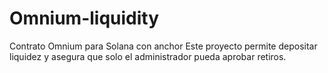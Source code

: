 # Omnium-liquidity
Contrato Omnium para Solana con anchor
Este proyecto permite depositar liquidez y asegura que solo el administrador pueda aprobar retiros.